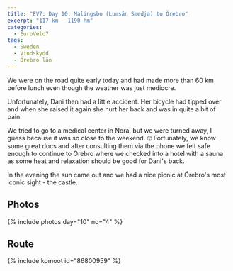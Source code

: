 ```yaml
---
title: "EV7: Day 10: Malingsbo (Lumsån Smedja) to Örebro"
excerpt: "117 km - 1190 hm"
categories:
  - EuroVelo7
tags:
  - Sweden
  - Vindskydd
  - Örebro län
---
```

We were on the road quite early today and had made more than 60 km before lunch even though the weather was just mediocre.

Unfortunately, Dani then had a little accident. Her bicycle had tipped over and when she raised it again she hurt her back and was in quite a bit of pain.

We tried to go to a medical center in Nora, but we were turned away, I guess because it was so close to the weekend. 🙄 Fortunately, we know some great docs and after consulting them via the phone we felt safe enough to continue to Örebro where we checked into a hotel with a sauna as some heat and relaxation should be good for Dani's back.

In the evening the sun came out and we had a nice picnic at Örebro's most iconic sight - the castle.

## Photos

{% include photos day="10" no="4" %}

## Route

{% include komoot id="86800959" %}
